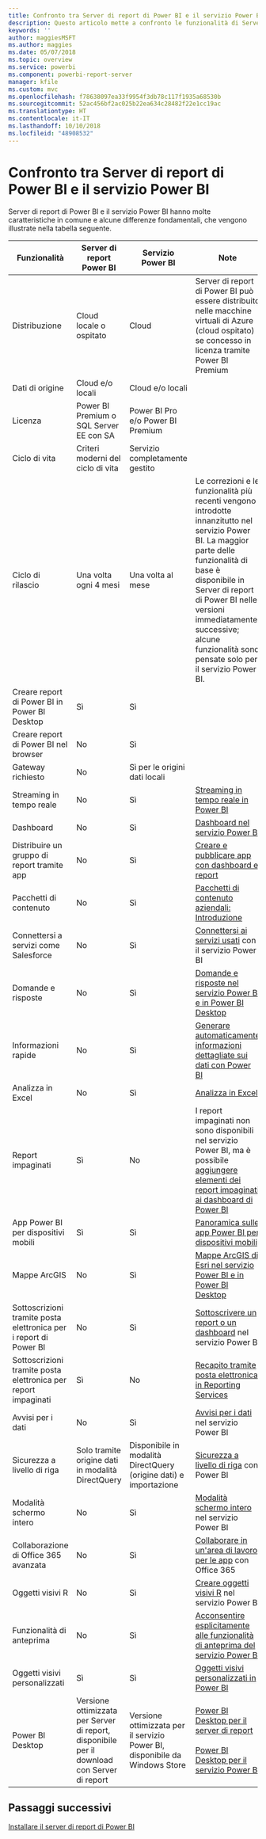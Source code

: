 ```yaml
---
title: Confronto tra Server di report di Power BI e il servizio Power BI
description: Questo articolo mette a confronto le funzionalità di Server di report di Power BI e del servizio Power BI.
keywords: ''
author: maggiesMSFT
ms.author: maggies
ms.date: 05/07/2018
ms.topic: overview
ms.service: powerbi
ms.component: powerbi-report-server
manager: kfile
ms.custom: mvc
ms.openlocfilehash: f78638097ea33f9954f3db78c117f1935a68530b
ms.sourcegitcommit: 52ac456bf2ac025b22ea634c28482f22e1cc19ac
ms.translationtype: HT
ms.contentlocale: it-IT
ms.lasthandoff: 10/10/2018
ms.locfileid: "48908532"
---
```

# <a name="comparing-power-bi-report-server-and-the-power-bi-service"></a>Confronto tra Server di report di Power BI e il servizio Power BI

Server di report di Power BI e il servizio Power BI hanno molte caratteristiche in comune e alcune differenze fondamentali, che vengono illustrate nella tabella seguente.

| Funzionalità | Server di report Power BI | Servizio Power BI | Note
|---------|---------|---------|---------|
| Distribuzione | Cloud locale o ospitato | Cloud | Server di report di Power BI può essere distribuito nelle macchine virtuali di Azure (cloud ospitato) se concesso in licenza tramite Power BI Premium
| Dati di origine | Cloud e/o locali | Cloud e/o locali |  
| Licenza | Power BI Premium o SQL Server EE con SA | Power BI Pro e/o Power BI Premium |  
| Ciclo di vita | Criteri moderni del ciclo di vita | Servizio completamente gestito |  
| Ciclo di rilascio | Una volta ogni 4 mesi | Una volta al mese | Le correzioni e le funzionalità più recenti vengono introdotte innanzitutto nel servizio Power BI. La maggior parte delle funzionalità di base è disponibile in Server di report di Power BI nelle versioni immediatamente successive; alcune funzionalità sono pensate solo per il servizio Power BI.
| Creare report di Power BI in Power BI Desktop | Sì | Sì |  
| Creare report di Power BI nel browser | No | Sì |  
| Gateway richiesto | No | Sì per le origini dati locali |  
| Streaming in tempo reale | No | Sì | [Streaming in tempo reale in Power BI](../service-real-time-streaming.md)
| Dashboard | No | Sì | [Dashboard nel servizio Power BI](../consumer/end-user-dashboards.md) 
| Distribuire un gruppo di report tramite app | No | Sì | [Creare e pubblicare app con dashboard e report](../service-create-distribute-apps.md) 
| Pacchetti di contenuto | No | Sì | [Pacchetti di contenuto aziendali: Introduzione](../service-organizational-content-pack-introduction.md) 
| Connettersi a servizi come Salesforce | No | Sì | [Connettersi ai servizi usati](../consumer/end-user-connect-to-services.md) con il servizio Power BI
| Domande e risposte | No | Sì | [Domande e risposte nel servizio Power BI e in Power BI Desktop](../consumer/end-user-q-and-a.md) 
| Informazioni rapide | No | Sì | [Generare automaticamente informazioni dettagliate sui dati con Power BI](../consumer/end-user-insights.md) 
| Analizza in Excel | No | Sì | [Analizza in Excel](../service-analyze-in-excel.md) 
| Report impaginati | Sì | No | I report impaginati non sono disponibili nel servizio Power BI, ma è possibile [aggiungere elementi dei report impaginati ai dashboard di Power BI](https://docs.microsoft.com/sql/reporting-services/pin-reporting-services-items-to-power-bi-dashboards)
| App Power BI per dispositivi mobili | Sì | Sì | [Panoramica sulle app Power BI per dispositivi mobili](../consumer/mobile/mobile-apps-for-mobile-devices.md) 
| Mappe ArcGIS | No | Sì | [Mappe ArcGIS di Esri nel servizio Power BI e in Power BI Desktop](../power-bi-visualization-arcgis.md)
| Sottoscrizioni tramite posta elettronica per i report di Power BI | No | Sì | [Sottoscrivere un report o un dashboard](../consumer/end-user-subscribe.md) nel servizio Power BI 
| Sottoscrizioni tramite posta elettronica per report impaginati | Sì | No | [Recapito tramite posta elettronica in Reporting Services](https://docs.microsoft.com/sql/reporting-services/subscriptions/e-mail-delivery-in-reporting-services)  
| Avvisi per i dati | No | Sì | [Avvisi per i dati](../service-set-data-alerts.md) nel servizio Power BI
| Sicurezza a livello di riga | Solo tramite origine dati in modalità DirectQuery | Disponibile in modalità DirectQuery (origine dati) e importazione | [Sicurezza a livello di riga](../service-admin-rls.md) con Power BI 
| Modalità schermo intero | No | Sì | [Modalità schermo intero](../service-fullscreen-mode.md) nel servizio Power BI 
| Collaborazione di Office 365 avanzata | No | Sì | [Collaborare in un'area di lavoro per le app](../service-collaborate-power-bi-workspace.md) con Office 365 
| Oggetti visivi R | No | Sì | [Creare oggetti visivi R](../visuals/service-r-visuals.md) nel servizio Power BI  
| Funzionalità di anteprima | No | Sì | [Acconsentire esplicitamente alle funzionalità di anteprima del servizio Power BI](../consumer/end-user-preview-features.md) 
| Oggetti visivi personalizzati | Sì | Sì | [Oggetti visivi personalizzati in Power BI](../power-bi-custom-visuals.md) 
| Power BI Desktop | Versione ottimizzata per Server di report, disponibile per il download con Server di report | Versione ottimizzata per il servizio Power BI, disponibile da Windows Store | [Power BI Desktop per il server di report](https://powerbi.microsoft.com/report-server/) <br><br> [Power BI Desktop per il servizio Power BI](http://aka.ms/pbidesktopstore)

## <a name="next-steps"></a>Passaggi successivi
[Installare il server di report di Power BI](install-report-server.md)  



